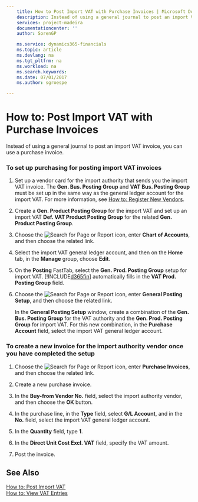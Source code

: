 ```yaml
---
    title: How to Post Import VAT with Purchase Invoices | Microsoft Docs
    description: Instead of using a general journal to post an import VAT invoice, you can use a purchase invoice.
    services: project-madeira
    documentationcenter: ''
    author: SorenGP

    ms.service: dynamics365-financials
    ms.topic: article
    ms.devlang: na
    ms.tgt_pltfrm: na
    ms.workload: na
    ms.search.keywords:
    ms.date: 07/01/2017
    ms.author: sgroespe

---
```

# How to: Post Import VAT with Purchase Invoices
Instead of using a general journal to post an import VAT invoice, you can use a purchase invoice.  
  
### To set up purchasing for posting import VAT invoices  
  
1.  Set up a vendor card for the import authority that sends you the import VAT invoice. The **Gen. Bus. Posting Group** and **VAT Bus. Posting Group** must be set up in the same way as the general ledger account for the import VAT. For more information, see [How to: Register New Vendors](../how-to-register-new-vendors.md).  
  
2.  Create a **Gen. Product Posting Group** for the import VAT and set up an import VAT **Def. VAT Product Posting Group** for the related **Gen. Product Posting Group**.  
  
3.  Choose the ![Search for Page or Report](media/ui-search/search_small.png "Search for Page or Report icon") icon, enter **Chart of Accounts**, and then choose the related link.  
  
4.  Select the import VAT general ledger account, and then on the **Home** tab, in the **Manage** group, choose **Edit**.  
  
5.  On the **Posting** FastTab, select the **Gen. Prod. Posting Group** setup for import VAT. [!INCLUDE[d365fin](includes/d365fin_md.md)] automatically fills in the **VAT Prod. Posting Group** field.  
  
6.  Choose the ![Search for Page or Report](media/ui-search/search_small.png "Search for Page or Report icon") icon, enter **General Posting Setup**, and then choose the related link.  
  
     In the **General Posting Setup** window, create a combination of the **Gen. Bus. Posting Group** for the VAT authority and the **Gen. Prod. Posting Group** for import VAT. For this new combination, in the **Purchase Account** field, select the import VAT general ledger account.  
  
### To create a new invoice for the import authority vendor once you have completed the setup  
  
1.  Choose the ![Search for Page or Report](media/ui-search/search_small.png "Search for Page or Report icon") icon, enter **Purchase Invoices**, and then choose the related link.  
  
2.  Create a new purchase invoice.  
  
3.  In the **Buy-from Vendor No.** field, select the import authority vendor, and then choose the **OK** button.  
  
4.  In the purchase line, in the **Type** field, select **G/L Account**, and in the **No.** field, select the import VAT general ledger account.  
  
5.  In the **Quantity** field, type **1**.  
  
6.  In the **Direct Unit Cost Excl. VAT** field, specify the VAT amount.  
  
7.  Post the invoice.  
  
## See Also  
 [How to: Post Import VAT](../how-to-post-import-vat.md)   
 [How to: View VAT Entries](../how-to-view-vat-entries.md)